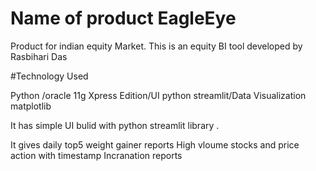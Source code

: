 #  Name of product EagleEye 
Product for indian equity Market.
This is an equity BI tool developed by Rasbihari Das

#Technology Used 

Python /oracle 11g Xpress Edition/UI python streamlit/Data Visualization matplotlib

It has simple UI bulid with python streamlit library .

It gives daily top5 weight gainer reports 
   High vloume stocks and price action with timestamp
   Incranation reports
   





